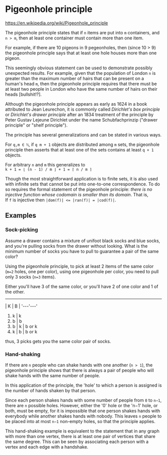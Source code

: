 # Pigeonhole principle

https://en.wikipedia.org/wiki/Pigeonhole_principle

The pigeonhole principle states that if `n` items are put into `m` containers, and `n > m`, then at least one container must contain more than one item.

For example, if there are 10 pigeons in 9 pegeonholes, then (since 10 > 9) the pigeonhole principle says that at least one hole houses more than one pigeon.

This seemingly obvious statement can be used to demonstrate possibly unexpected results. For example, given that the population of London `n` is greater than the maximum number of hairs that can be present on a human's head `m`, then the pigeonhole principle requires that there must be at least two people in London who have the same number of hairs on their heads [bullshit!?].

Although the pigeonhole principle appears as early as 1624 in a book attributed to Jean Leurechon, it is commonly called *Dirichlet's box principle* or *Dirichlet's drawer principle* after an 1834 treatment of the principle by Peter Gustav Lejeune Dirichlet under the name Schubfachprinzip ("drawer principle" or "shelf principle").

The principle has several generalizations and can be stated in various ways.

For `q,m ∈ ℕ`, if `q m + 1` objects are distributed among `m` sets, the pigeonhole principle then asserts that at least one of the sets contains at least `q + 1` objects.

For arbitrary `n` and `m` this generalizes to   
`k + 1 = ⌊ (n - 1) / m ⌋ + 1 = ⌈ n / m ⌉`

Though the most straightforward application is to finite sets, it is also used with infinite sets that cannot be put into one-to-one correspondence. To do so requires the formal statement of the pigeonhole principle: *there is no injective function whose codomain is smaller than its domain*. That is,    
If `f` is injective then `|dom(f)| <= |ran(f)| = |cod(f)|`.

## Examples

### Sock-picking

Assume a drawer contains a mixture of unifoot black socks and blue socks, and you're pulling socks from the drawer without looking. What is the minimum number of socks you have to pull to guarantee a pair of the same color?

Using the pigeonhole principle, to pick at least 2 items of the same color (`m=2` holes, one per color), using one pigeonhole per color, you need to pull only 3 socks (`n=3` items).

Either you'll have 3 of the same color, or you'll have 2 of one color and 1 of the other.

 ___ ___
| K | B |
'---'---'

1. k | k <done>
2. b | b <done>
3. b | k | b or k <done>
3. k | b | b or k <done>

thus, 3 picks gets you the same color pair of socks.

### Hand-shaking

If there are `n` people who can shake hands with one another (`n > 1`), the pigeonhole principle shows that there is always a pair of people who will shake hands with the same number of people.

In this application of the principle, the 'hole' to which a person is assigned is the number of hands shaken by that person.

Since each person shakes hands with some number of people from `0` to `n−1`, there are `n` possible holes. However, either the '0' hole or the 'n−1' hole, or both, must be empty, for it is impossible that one person shakes hands with everybody while another shakes hands with nobody. This leaves `n` people to be placed into at most `n−1` non-empty holes, so that the principle applies.

This hand-shaking example is equivalent to the statement that in any graph with more than one vertex, there is at least one pair of vertices that share the same degree. This can be seen by associating each person with a vertex and each edge with a handshake.
